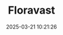 ---
post_id: 15
title: "Floravast"
slug: 'floravast'
date: 2025-03-21 10:21:26
location: 'Bojonegoro'
description: 'A vast expanse of flowers, stretching as far as the eye can see.'
image: '/assets/images/ian/floravast.webp'
categories: personal
artist: 'Ian'
---
